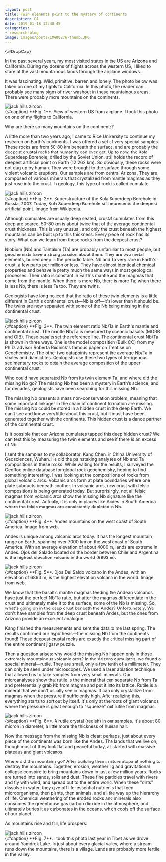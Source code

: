 ```yaml
---
layout: post
title: Twin elements point to the mystery of continents
description: CA
date: 2019-01-18 12:48:45
categories:
- research-blog
image: images/posts/IMG00276-thumb.JPG
---
```


{:#DropCap}
<!-- adding {:#DropCap} above will make first letter of first word CAPITAL and Large -->
In the past several years, my most visited states in the US are Arizona and California. During my dozens of flights across the western US, I liked to stare at the vast mountainous lands through the airplane windows. 

It was fascinating. Wild, primitive, barren and lonely. The photo below was taken on one of my fights to California. In this photo, the reader can probably see many signs of river washout in these mountainous areas. There were probably more mountains on the continents.

<div class="img-parent">
<img src="/images/posts/DSC04894.jpg" alt="jack hills zircon" />
</div>
{:#caption}
**Fig. 1**. View of western US from airplane. I took this photo on one of my flights to California.

Why are there so many mountains on the continents? 

A little more than two years ago, I came to Rice University to continue my research on Earth's continents. I was offered a set of very special samples. These rocks are from 50-80 km beneath the surface, and are probably the deepest crustal rocks that humanity can ever get. Up to now, the Kola Superdeep Borehole, drilled by the Soviet Union, still holds the record of deepest artificial point on Earth (12.262 km). So obviously, these rocks were not dug up by human. They were brought to the surface through some violent volcanic eruptions. Our samples are from central Arizona. They are composed of various minerals that crystalized from mantle magmas as they just rose into the crust. In geology, this type of rock is called cumulate. 

<div class="img-parent">
<img src="/images/posts/Kola.jpg" alt="jack hills zircon" />
</div>
{:#caption}
**Fig. 2**. Superstructure of the Kola Superdeep Borehole in Russia, 2007. Today, Kola Superdeep Borehole still represents the deepest artificial point. Image from Wikipedia.

Although cumulates are usually deep seated, crustal cumulates from this deep are scarce. 50-80 km is about twice that of the average continental crust thickness. This is very unusual, and only the crust beneath the highest mountains can be built up to this thickness. Every piece of rock has its story. What can we learn from these rocks from the deepest crust? 

Niobium (Nb) and Tantalum (Ta) are probably unfamiliar to most people, but geochemists have a strong passion about them. They are two metal elements, buried deep in the periodic table. Nb and Ta very rare in Earth's crust, a few parts per million or less. They have almost identical chemical properties and behave in pretty much the same ways in most geological processes. Their ratio is constant in Earth's mantle and the magmas that come from the mantle. When there is more Nb, there is more Ta; when there is less Nb, there is less Ta too. They are twins. 

Geologists have long noticed that the ratio of these twin elements is a little different in Earth's continental crust—Nb is off—it's lower than it should be. The twins are now separated with some of the Nb being missing in the continental crust. 

<div class="img-parent">
<img src="/images/posts/nbta.jpg" alt="jack hills zircon" />
</div>
{:#caption}
**Fig. 3**. The twin element ratio Nb/Ta in Earth's mantle and continental crust. The mantle Nb/Ta is measured by oceanic basalts (MORB and OIB). These basalts set the reference line. The continental crust Nb/Ta is shown in three ways. One is the model composition (Bulk CC) from my Ph.D. advisor Roberta Rudnick's famous paper on Treatise on Geochemistry. The other two datapoints represent the average Nb/Ta in shales and diamictites. Geologists use these two types of terrigenous sedimentary rocks to obtain the average composition of the upper continental crust.

Who could have separated Nb from its twin element Ta, and where did the missing Nb go? The missing Nb has been a mystery in Earth’s science, and for decades, geologists have been searching for this missing Nb. 

The missing Nb presents a mass non-conservation problem, meaning that some important linkages in the chain of continent formation are missing. The missing Nb could be stored in a hidden crust in the deep Earth. We can’t see and know very little about this crust, but it must have been generated together with the continents. This hidden crust is a dance partner of the continental crust. 

Is it possible that our Arizona cumulates tapped this deep hidden crust? We can test this by measuring the twin elements and see if there is an excess of Nb.

I sent the samples to my collaborator, Kang Chen, in China University of Geosciences, Wuhan. He did the painstaking analyses of Nb and Ta compositions in these rocks. While waiting for the results, I surveyed the GeoRoc online database for global rock geochemistry, hoping to find something interesting. I was looking at the compositions of rocks from global volcanic arcs. Volcanic arcs form at plate boundaries where one plate subducts beneath another. In volcanic arcs, new crust with felsic compositions is being generated today. But surprisingly, not all felsic magmas from volcanic arcs show the missing Nb signature like the continental crust. Actually, it is only in places like Andes in South America where the felsic magmas are consistently depleted in Nb. 

<div class="img-parent">
<img src="/images/posts/Andes map.jpg" alt="jack hills zircon" />
</div>
{:#caption}
**Fig. 4**. Andes mountains on the west coast of South America. Image from web.

Andes is unique among volcanic arcs today. It has the longest mountain range on Earth, spanning over 7000 km on the west coast of South America. With an average elevation of about 4000 m, lands are extreme in Andes. Ojos del Salado located on the border between Chile and Argentina is the highest elevation volcano in the world (6893 m). 

<div class="img-parent">
<img src="/images/posts/ojos-del-saldo.jpg" alt="jack hills zircon" />
</div>
{:#caption}
**Fig. 5**. Ojos Del Saldo volcano in the Andes, with an elevation of 6893 m, is the highest elevation volcano in the world. Image from web.

We know that the basaltic mantle magmas feeding the Andean volcanos have just the perfect Nb/Ta ratio, but after the magmas differentiate in the crust and ultimately make it to the surface, some of the Nb is missing. So, what's going on in the deep crust beneath the Andes? Unfortunately, We don't have samples from the deep crust beneath Andes, but the ones from Arizona provide an excellent analogue.  

Kang finished the measurements and sent the data to me last spring. The results confirmed our hypothesis—the missing Nb from the continents found! These deepest crustal rocks are exactly the critical missing part of the entire continent jigsaw puzzle.

Then a question arises: why would the missing Nb happen only in those extremely mountainous volcanic arcs? In the Arizona cumulates, we found a special mineral—rutile. They are small, only a few tenth of a millimeter. They can only be seen under microscopes. We used a laser ablation technique that allowed us to take samples from very small minerals. Our microanalyses show that rutile is the mineral that can separate Nb from Ta and preferentially grab Nb from magma and put it into its lattice. Rutile is a mineral that we don't usually see in magmas. It can only crystallize from magmas when the pressure if sufficiently high. After realizing this, everything starts to sort out by itself. It's only at the roots of giant volcanos where the pressure is great enough to "squeeze" out rutile from magmas. 

<div class="img-parent">
<img src="/images/posts/IMG00276.JPG" alt="jack hills zircon" />
</div>
{:#caption}
**Fig. 6**. A rutile crystal (redish) in our samples. It's about 80 micron in diameter, a little more the thickness of human hair.

Now the message from the missing Nb is clear: perhaps, just about every piece of the continents was born like the Andes. The lands that we live on, though most of they look flat and peaceful today, all started with massive plateaus and giant volcanos. 

Where did the mountains go? After building them, nature stops at nothing to destroy the mountains. Together, erosion, weathering and gravitational collapse conspire to bring mountains down in just a few million years. Rocks are turned into sands, soils and dust. These fine particles travel with rivers and fly with wind, and spread out to the entire world. When these "dirts" dissolve in water, they give off life-essential nutrients that feed microorganisms, then plants, then animals, and all the way up the hierarchy of life. Chemical weathering of the eroded rocks and minerals also consumes the greenhouse gas carbon dioxide in the atmosphere, and ultimately buries it as carbonates in the oceans, which cools off the surface of our planet.

As mountains rise and fall, life prospers.

<div class="img-parent">
<img src="/images/posts/DSC04273.jpg" alt="jack hills zircon" />
</div>
{:#caption}
**Fig. 7**. I took this photo last year in Tibet as we drove around Yamdrok Lake. In just about every glacial valley, where a stream runs down the mountains, there is a village. Lands are probably more fertile in the valley.

